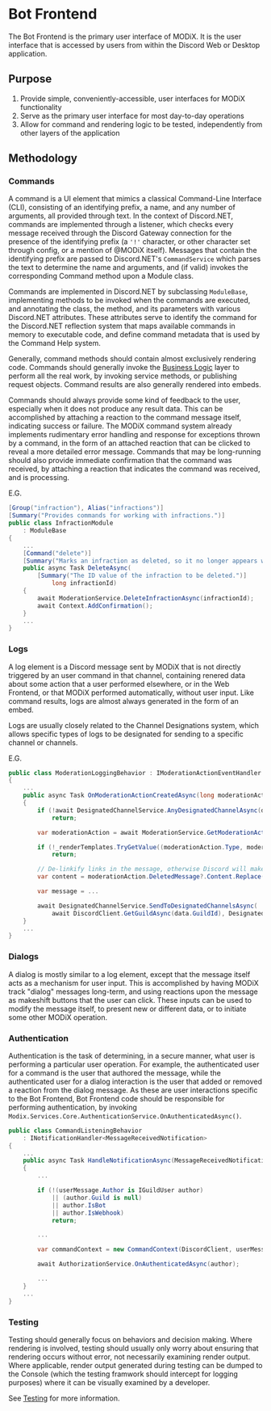 # Bot Frontend

The Bot Frontend is the primary user interface of MODiX. It is the user interface that is accessed by users from within the Discord Web or Desktop application.

## Purpose

1. Provide simple, conveniently-accessible, user interfaces for MODiX functionality
2. Serve as the primary user interface for most day-to-day operations
3. Allow for command and rendering logic to be tested, independently from other layers of the application

## Methodology

### Commands

A command is a UI element that mimics a classical Command-Line Interface (CLI), consisting of an identifying prefix, a name, and any number of arguments, all provided through text. In the context of Discord.NET, commands are implemented through a listener, which checks every message received through the Discord Gateway connection for the presence of the identifying prefix (a `'!'` character, or other character set through config, or a mention of @MODiX itself). Messages that contain the identifying prefix are passed to Discord.NET's `CommandService` which parses the text to determine the name and arguments, and (if valid) invokes the corresponding Command method upon a Module class.

Commands are implemented in Discord.NET by subclassing `ModuleBase`, implementing methods to be invoked when the commands are executed, and annotating the class, the method, and its parameters with various Discord.NET attributes. These attributes serve to identify the command for the Discord.NET reflection system that maps available commands in memory to executable code, and define command metadata that is used by the Command Help system.

Generally, command methods should contain almost exclusively rendering code. Commands should generally invoke the [Business Logic](Business-Logic) layer to perform all the real work, by invoking service methods, or publishing request objects. Command results are also generally rendered into embeds.

Commands should always provide some kind of feedback to the user, especially when it does not produce any result data. This can be accomplished by attaching a reaction to the command message itself, indicating success or failure. The MODiX command system already implements rudimentary error handling and response for exceptions thrown by a command, in the form of an attached reaction that can be clicked to reveal a more detailed error message. Commands that may be long-running should also provide immediate confirmation that the command was received, by attaching a reaction that indicates the command was received, and is processing.

E.G.
```cs
[Group("infraction"), Alias("infractions")]
[Summary("Provides commands for working with infractions.")]
public class InfractionModule
    : ModuleBase
{
    ...
    [Command("delete")]
    [Summary("Marks an infraction as deleted, so it no longer appears within infraction search results.")]
    public async Task DeleteAsync(
        [Summary("The ID value of the infraction to be deleted.")]
            long infractionId)
    {
        await ModerationService.DeleteInfractionAsync(infractionId);
        await Context.AddConfirmation();
    }
    ...
}
```

### Logs

A log element is a Discord message sent by MODiX that is not directly triggered by an user command in that channel, containing renered data about some action that a user performed elsewhere, or in the Web Frontend, or that MODiX performed automatically, without user input. Like command results, logs are almost always generated in the form of an embed.

Logs are usually closely related to the Channel Designations system, which allows specific types of logs to be designated for sending to a specific channel or channels. 

E.G.
```cs
public class ModerationLoggingBehavior : IModerationActionEventHandler
{
    ...
    public async Task OnModerationActionCreatedAsync(long moderationActionId, ModerationActionCreationData data)
    {
        if (!await DesignatedChannelService.AnyDesignatedChannelAsync(data.GuildId, DesignatedChannelType.ModerationLog))
            return;

        var moderationAction = await ModerationService.GetModerationActionSummaryAsync(moderationActionId);

        if (!_renderTemplates.TryGetValue((moderationAction.Type, moderationAction.Infraction?.Type), out var renderTemplate))
            return;

        // De-linkify links in the message, otherwise Discord will make auto-embeds for them in the log channel
        var content = moderationAction.DeletedMessage?.Content.Replace("http://", "[redacted]").Replace("https://", "[redacted]");

        var message = ...

        await DesignatedChannelService.SendToDesignatedChannelsAsync(
            await DiscordClient.GetGuildAsync(data.GuildId), DesignatedChannelType.ModerationLog, message);
    }
    ...
}
```

### Dialogs

A dialog is mostly similar to a log element, except that the message itself acts as a mechanism for user input. This is accomplished by having MODiX track "dialog" messages long-term, and using reactions upon the message as makeshift buttons that the user can click. These inputs can be used to modify the message itself, to present new or different data, or to initiate some other MODiX operation.

### Authentication

Authentication is the task of determining, in a secure manner, what user is performing a particular user operation. For example, the authenticated user for a command is the user that authored the message, while the authenticated user for a dialog interaction is the user that added or removed a reaction from the dialog message. As these are user interactions specific to the Bot Frontend, Bot Frontend code should be responsible for performing authentication, by invoking `Modix.Services.Core.AuthenticationService.OnAuthenticatedAsync()`.

```cs
public class CommandListeningBehavior
    : INotificationHandler<MessageReceivedNotification>
{
    ...
    public async Task HandleNotificationAsync(MessageReceivedNotification notification, CancellationToken cancellationToken = default)
    {
        ...

        if (!(userMessage.Author is IGuildUser author)
            || (author.Guild is null)
            || author.IsBot
            || author.IsWebhook)
            return;

        ...

        var commandContext = new CommandContext(DiscordClient, userMessage);

        await AuthorizationService.OnAuthenticatedAsync(author);

        ...
    }
    ...
}
```

### Testing

Testing should generally focus on behaviors and decision making. Where rendering is involved, testing should usually only worry about ensuring that rendering occurs without error, not necessarily examining render output. Where applicable, render output generated during testing can be dumped to the Console (which the testing framwork should intercept for logging purposes) where it can be visually examined by a developer.

See [Testing](Testing) for more information.
